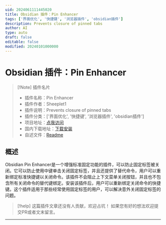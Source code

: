 ```yaml
---
uid: 2024061111445020
title: Obsidian 插件：Pin Enhancer
tags: ['界面优化', '快捷键', '浏览器插件', 'obsidian插件']
description: Prevents closure of pinned tabs
author: AI
type: auto
draft: false
editable: false
modified: 20240101000000
---
```


# Obsidian 插件：Pin Enhancer

> [!Note] 插件名片
> - 插件名称：Pin Enhancer
> - 插件作者：Sheeplet1
> - 插件说明：Prevents closure of pinned tabs
> - 插件分类：['界面优化', '快捷键', '浏览器插件', 'obsidian插件']
> - 项目地址：[点我访问](https://github.com/Sheeplet1/obsidian-pin-enhancer)
> - 国内下载地址：[下载安装](https://pkmer.cn/products/plugin/pluginMarket/?pin-enhancer)
> - 自述文件：[Readme](https://ghproxy.net/https://raw.githubusercontent.com/Sheeplet1/obsidian-pin-enhancer/main/README.md)



## 概述

Obsidian Pin Enhancer是一个增强标准固定功能的插件，可以防止固定标签被关闭。它可以防止使用中键单击关闭固定标签，并且还提供了替代命令，用户可以重新绑定标准快捷键以关闭命令。该插件不会阻止上下文菜单关闭按钮，并且也不包含所有关闭命令的替代键绑定。安装该插件后，用户可以重新绑定关闭命令的快捷键。这个插件适用于那些经常使用固定标签的用户，可以解决意外关闭固定标签的问题。


> [!help] 
> 这篇插件文章还没有人贡献，欢迎占坑！
> 如果您有好的想法欢迎提交PR或者文末留言。
> 

---



